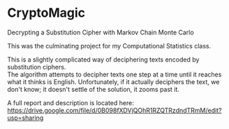 CryptoMagic
===========

Decrypting a Substitution Cipher with Markov Chain Monte Carlo

This was the culminating project for my Computational Statistics class.

This is a slightly complicated way of deciphering texts encoded by substitution ciphers.  
The algorithm attempts to decipher texts one step at a time until it reaches what it thinks is English.
Unfortunately, if it actually deciphers the text, we don't know; it doesn't settle of the solution, it zooms past it.

A full report and description is located here:
https://drive.google.com/file/d/0B098fXDVjQOhR1RZQTRzdndTRmM/edit?usp=sharing
